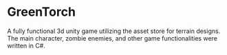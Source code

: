 # GreenTorch
A fully functional 3d unity game utilizing the asset store for terrain designs. The main character, zombie enemies, and other game functionalities were written in C#. 
